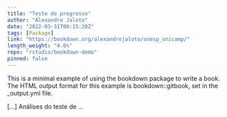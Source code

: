 ```yaml
---
title: "Teste de progresso"
author: "Alexandre Jaloto"
date: "2022-03-31T00:15:20Z"
tags: [Package]
link: "https://bookdown.org/alexandrejaloto/unesp_unicamp/"
length_weight: "4.6%"
repo: "rstudio/bookdown-demo"
pinned: false
---
```


<p>This is a minimal example of using the bookdown package to write a book. The HTML output format for this example is bookdown::gitbook, set in the _output.yml file.</p> [...] Análises do teste de ...

